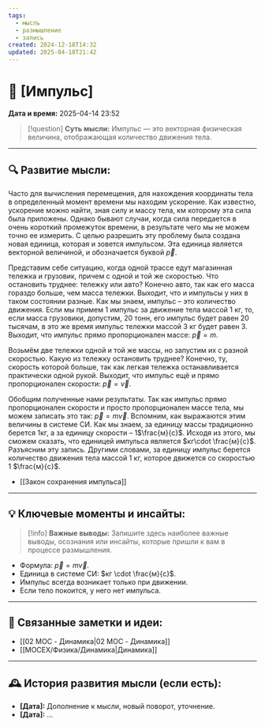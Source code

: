 ```yaml
---
tags:
  - мысль
  - размышление
  - запись
created: 2024-12-18T14:32
updated: 2025-04-18T21:42
---
```


# 💭  [Импульс]

**Дата и время:** 2025-04-14 23:52

> [!question] **Суть мысли:**
> Импульс — это векторная физическая величина, отображающая количество движения тела.

---

## 🔍 Развитие мысли:

Часто для вычисления перемещения, для нахождения координаты тела в определенный момент времени мы находим ускорение. Как известно, ускорение можно найти, зная силу и массу тела, км которому эта сила была приложены. Однако бывают случаи, когда сила передается в очень короткий промежуток времени, в результате чего мы не можем точно ее измерить. С целью разрешить эту проблему была создана новая единица, которая и зовется импульсом. Эта единица является векторной величиной, и обозначается буквой $\vec{p}$.

Представим себе ситуацию, когда одной трассе едут магазинная тележка и грузовик, причем с одной и той же скоростью. Что остановить труднее: тележку или авто? Конечно авто, так как его масса гораздо больше, чем масса тележки. Выходит, что и импульсы у них в таком состоянии разные. Как мы знаем, импульс – это количество движения. Если мы примем 1 импульс за движение тела массой 1 кг, то, если масса грузовики, допустим, 20 тонн, его импульс будет равен 20 тысячам, в это же время импульс тележки массой 3 кг будет равен 3. Выходит, что импульс прямо пропорционален массе: $\vec{p}=m$.

Возьмём две тележки одной и той же массы, но запустим их с разной скоростью. Какую из тележку остановить труднее? Конечно, ту, скорость которой больше, так как легкая тележка останавливается практически одной рукой. Выходит, что импульс ещё и прямо пропорционален скорости: $\vec{p}=\vec{v}$.

Обобщим полученные нами результаты. Так как импульс прямо пропорционален скорости и просто пропорционален массе тела, мы можем записать это так: $\vec{p}=m\vec{v}$. Вспомним, как выражаются этим величины в системе СИ. Как мы знаем, за единицу массы традиционно берется 1кг, а за единицу скорости – 1$\frac{м}{с}$. Исходя из этого, мы сможем сказать, что единицей импульса является $кг\cdot \frac{м}{с}$. Разъясним эту запись. Другими словами, за единицу импульс берется количество движения тела массой 1 кг, которое движется со скоростью 1 $\frac{м}{с}$. 

- [[Закон сохранения импульса]]

---

## 💡 Ключевые моменты и инсайты:

> [!info] **Важные выводы:**
> Запишите здесь наиболее важные выводы, осознания или инсайты, которые пришли к вам в процессе размышления.

- Формула: $\vec{p}=m\vec{v}$.
- Единица в системе СИ: $кг \cdot \frac{м}{с}$.
- Импульс всегда возникает только при движении. 
- Если тело покоится, у него нет импульса.

---

## 🔄 Связанные заметки и идеи:

- [[02 MOC - Динамика|02 MOC - Динамика]]
- [[MOCEX/Физика/Динамика|Динамика]]

---

## 🕰️ История развития мысли (если есть):

* **[Дата]:**  Дополнение к мысли, новый поворот, уточнение.
* **[Дата]:**  ...